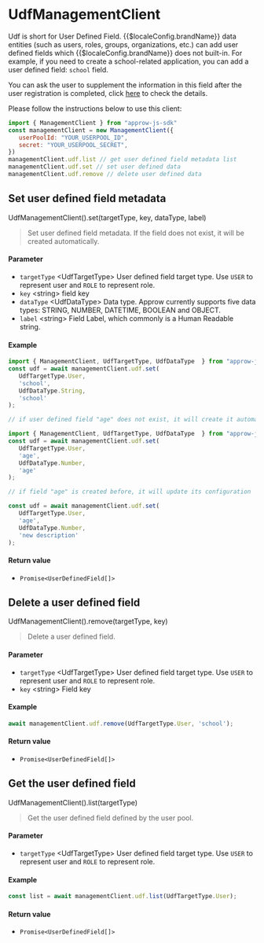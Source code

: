 
# UdfManagementClient

<LastUpdated/>


Udf is short for User Defined Field. {{$localeConfig.brandName}} data entities (such as users, roles, groups, organizations, etc.) can add user defined fields which {{$localeConfig.brandName}} does not built-in. For example, if you need to create a school-related application, you can add a user defined field: `school` field.

You can ask the user to supplement the information in this field after the user registration is completed, click [here](/guides/authentication/extensibility/user-defined-field.md) to check the details.

Please follow the instructions below to use this client:

```javascript
import { ManagementClient } from "approw-js-sdk"
const managementClient = new ManagementClient({
   userPoolId: "YOUR_USERPOOL_ID",
   secret: "YOUR_USERPOOL_SECRET",
})
managementClient.udf.list // get user defined field metadata list
managementClient.udf.set // set user defined data
managementClient.udf.remove // delete user defined data
```


## Set user defined field metadata

UdfManagementClient().set(targetType, key, dataType, label)

> Set user defined field metadata. If the field does not exist, it will be created automatically.


#### Parameter

- `targetType` \<UdfTargetType\> User defined field target type. Use `USER` to represent user and `ROLE` to represent role.
- `key` \<string\> field key 
- `dataType` \<UdfDataType\> Data type. Approw currently supports five data types: STRING, NUMBER, DATETIME, BOOLEAN and OBJECT.
- `label` \<string\> Field Label, which commonly is a Human Readable string.

#### Example

```javascript
import { ManagementClient, UdfTargetType, UdfDataType  } from "approw-js-sdk"
const udf = await managementClient.udf.set(
   UdfTargetType.User,
   'school',
   UdfDataType.String,
   'school'
);
```
```javascript
// if user defined field "age" does not exist, it will create it automatically

import { ManagementClient, UdfTargetType, UdfDataType  } from "approw-js-sdk"
const udf = await managementClient.udf.set(
   UdfTargetType.User,
   'age',
   UdfDataType.Number,
   'age'
);

// if field "age" is created before, it will update its configuration

const udf = await managementClient.udf.set(
   UdfTargetType.User,
   'age',
   UdfDataType.Number,
   'new description'
);
```

#### Return value

-  `Promise<UserDefinedField[]>` 


      

## Delete a user defined field

UdfManagementClient().remove(targetType, key)

> Delete a user defined field.


#### Parameter

- `targetType` \<UdfTargetType\> User defined field target type. Use `USER` to represent user and `ROLE` to represent role.
- `key` \<string\> Field key 

#### Example

```javascript
await managementClient.udf.remove(UdfTargetType.User, 'school');
```

#### Return value

-  `Promise<UserDefinedField[]>` 


      

## Get the user defined field

UdfManagementClient().list(targetType)

> Get the user defined field defined by the user pool.


#### Parameter

- `targetType` \<UdfTargetType\> User defined field target type. Use `USER` to represent user and `ROLE` to represent role.

#### Example

```javascript
const list = await managementClient.udf.list(UdfTargetType.User);
```

#### Return value

-  `Promise<UserDefinedField[]>` 


      